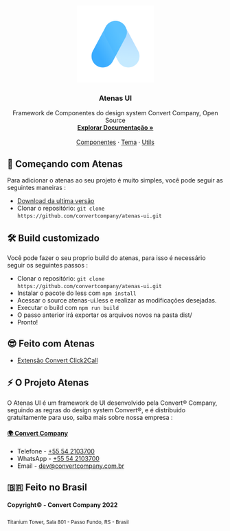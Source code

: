 <p align="center">
  <a href="https://convertcompany.com/">
    <img src="docs/icon-light.png" alt="Atenas" width="180">
  </a>
</p>

<h3 align="center">Atenas UI</h3>

<p align="center">
  Framework de Componentes do design system Convert Company, Open Source
  <br>
  <a href="https://convertcompany.com/atenas"><strong>Explorar Documentação »</strong></a>
  <br>
  <br>
  <a href="https://atenas.convert.app.br/components">Componentes</a>
  ·
  <a href="https://atenas.convert.app.br/css">Tema</a>
  ·
  <a href="https://atenas.convert.app.br/layout">Utils</a>
</p>

## 🚀 Começando com Atenas
Para adicionar o atenas ao seu projeto é muito simples, você pode seguir as seguintes maneiras :

- [Download da ultima versão](https://atenas.convert.app.br/latest)
- Clonar o repositório: `git clone https://github.com/convertcompany/atenas-ui.git`

## 🛠 Build customizado
Você pode fazer o seu proprio build do atenas, para isso é necessário seguir os seguintes passos :
- Clonar o repositório: `git clone https://github.com/convertcompany/atenas-ui.git`
- Instalar o pacote do less com `npm install`
- Acessar o source atenas-ui.less e realizar as modificações desejadas.
- Executar o build com `npm run build`
- O passo anterior irá exportar os arquivos novos na pasta dist/
- Pronto!

## 😎 Feito com Atenas
- [Extensão Convert Click2Call](https://chrome.google.com/webstore/detail/convert-click2call/ibknofmdcbgmgadmdidenjifmphdjkog?hl=pt-br)

## ⚡️ O Projeto Atenas
O Atenas UI é um framework de UI desenvolvido pela Convert® Company, seguindo as regras do design system Convert®, e é distribuido gratuitamente para uso, saiba mais sobre nossa empresa :

#### [🌍 Convert Company](https://convertcompany.com.br)
- Telefone - <a href="tel:+555421037000">+55 54 2103700</a>
- WhatsApp - [+55 54 2103700](https://wa.me/555421037000)  
- Email - [dev@convertcompany.com.br](mailto:dev@convertcompany.com.br)

## 🇧🇷 Feito no Brasil
#### Copyright© - Convert Company 2022  
<sub>Titanium Tower, Sala 801 - Passo Fundo, RS - Brasil</sub>